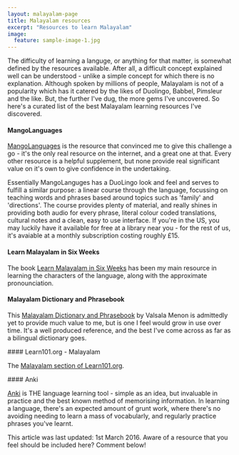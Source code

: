 ```yaml
---
layout: malayalam-page
title: Malayalam resources
excerpt: "Resources to learn Malayalam"
image:
  feature: sample-image-1.jpg
---
```

The difficulty of learning a languge, or anything for that matter, is somewhat defined by the resources available. After all, a difficult concept explained well can be understood - unlike a simple concept for which there is no explanation. Although spoken by millions of people, Malayalam is not of a popularity which has it catered by the likes of Duolingo, Babbel, Pimsleur and the like. But, the further I've dug, the more gems I've uncovered. So here's a curated list of the best Malayalam learning resources I've discovered.

#### MangoLanguages
[MangoLanguages](https://www.mangolanguages.com/) is the resource that convinced me to give this challenge a go - it's the only real resource on the internet, and a great one at that. Every other resource is a helpful supplement, but none provide real significant value on it's own to give confidence in the undertaking.

Essentially MangoLanguges has a DuoLingo look and feel and serves to fulfill a similar purpose: a linear course through the language, focussing on teaching words and phrases based around topics such as 'family' and 'directions'. The course provides plenty of material, and really shines in providing both audio for every phrase, literal colour coded translations, cultural notes and a clean, easy to use interface. If you're in the US, you may luckily have it available for free at a library near you - for the rest of us, it's avaiable at a monthly subscription costing roughly £15.

#### Learn Malayalam in Six Weeks

The book [Learn Malayalam in Six Weeks](http://www.amazon.co.uk/Learn-Basic-Malayalam-Six-Weeks/dp/151465136X) has been my main resource in learning the characters of the language, along with the approximate pronounciation.

#### Malayalam Dictionary and Phrasebook

This [Malayalam Dictionary and Phrasebook](http://www.amazon.co.uk/Dictionary-Phrasebook-Hippocrene-Phrasebooks/dp/0781811864/) by Valsala Menon is admittedly yet to provide much value to me, but is one I feel would grow in use over time. It's a well produced reference, and the best I've come across as far as a bilingual dictionary goes.

#### Learn101.org - Malayalam

The [Malayalam section of Learn101.org](http://learn101.org/malayalam.php).

#### Anki

[Anki](http://ankisrs.net/) is THE language learning tool - simple as an idea, but invaluable in practice and the best known method of memorising information. In learning a language, there's an expected amount of grunt work, where there's no avoiding needing to learn a mass of vocabularly, and regularly practice phrases you've learnt.


This article was last updated: 1st March 2016.
Aware of a resource that you feel should be included here? Comment below!
